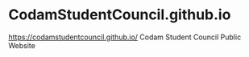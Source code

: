 # CodamStudentCouncil.github.io
https://codamstudentcouncil.github.io/
Codam Student Council Public Website
